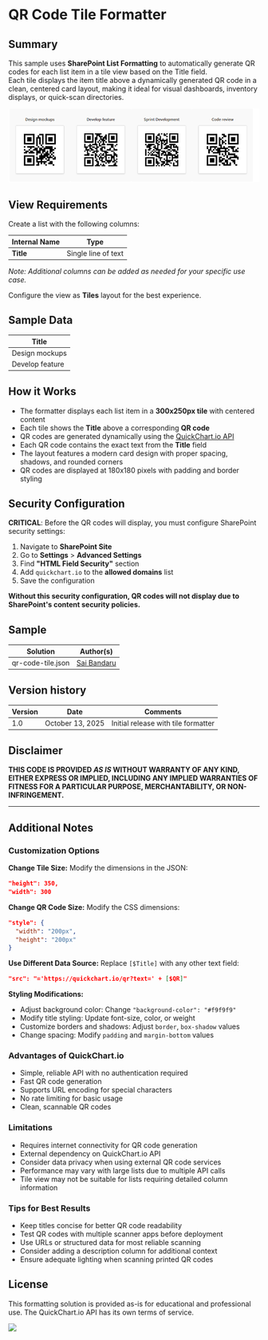 # QR Code Tile Formatter

## Summary

This sample uses **SharePoint List Formatting** to automatically generate QR codes for each list item in a tile view based on the Title field.  
Each tile displays the item title above a dynamically generated QR code in a clean, centered card layout, making it ideal for visual dashboards, inventory displays, or quick-scan directories.

![screenshot of the sample](./assets/screenshot.png)

## View Requirements

Create a list with the following columns:

| Internal Name   | Type               |
|-----------------|--------------------|
| **Title**       | Single line of text|

*Note: Additional columns can be added as needed for your specific use case.*

Configure the view as **Tiles** layout for the best experience.

## Sample Data

| Title                    |
|--------------------------|
| Design mockups           |
| Develop feature          |

## How it Works

- The formatter displays each list item in a **300x250px tile** with centered content
- Each tile shows the **Title** above a corresponding **QR code**
- QR codes are generated dynamically using the [QuickChart.io API](https://quickchart.io/documentation/qr-codes/)
- Each QR code contains the exact text from the **Title** field
- The layout features a modern card design with proper spacing, shadows, and rounded corners
- QR codes are displayed at 180x180 pixels with padding and border styling

## Security Configuration

**CRITICAL**: Before the QR codes will display, you must configure SharePoint security settings:

1. Navigate to **SharePoint Site**
2. Go to **Settings** > **Advanced Settings**  
3. Find **"HTML Field Security"** section
4. Add `quickchart.io` to the **allowed domains** list
5. Save the configuration

**Without this security configuration, QR codes will not display due to SharePoint's content security policies.**

## Sample

Solution|Author(s)
--------|---------
qr-code-tile.json | [Sai Bandaru](https://github.com/saiiiiiii)

## Version history

Version|Date|Comments
-------|----|--------
1.0|October 13, 2025|Initial release with tile formatter

## Disclaimer
**THIS CODE IS PROVIDED *AS IS* WITHOUT WARRANTY OF ANY KIND, EITHER EXPRESS OR IMPLIED, INCLUDING ANY IMPLIED WARRANTIES OF FITNESS FOR A PARTICULAR PURPOSE, MERCHANTABILITY, OR NON-INFRINGEMENT.**

---

## Additional Notes

### Customization Options

**Change Tile Size:**
Modify the dimensions in the JSON:
```json
"height": 350,
"width": 300
```

**Change QR Code Size:**
Modify the CSS dimensions:
```json
"style": {
  "width": "200px",
  "height": "200px"
}
```

**Use Different Data Source:**
Replace `[$Title]` with any other text field:
```json
"src": "='https://quickchart.io/qr?text=' + [$QR]"
```

**Styling Modifications:**
- Adjust background color: Change `"background-color": "#f9f9f9"`
- Modify title styling: Update font-size, color, or weight
- Customize borders and shadows: Adjust `border`, `box-shadow` values
- Change spacing: Modify `padding` and `margin-bottom` values

### Advantages of QuickChart.io
- Simple, reliable API with no authentication required
- Fast QR code generation
- Supports URL encoding for special characters
- No rate limiting for basic usage
- Clean, scannable QR codes

### Limitations
- Requires internet connectivity for QR code generation
- External dependency on QuickChart.io API
- Consider data privacy when using external QR code services
- Performance may vary with large lists due to multiple API calls
- Tile view may not be suitable for lists requiring detailed column information

### Tips for Best Results
- Keep titles concise for better QR code readability
- Test QR codes with multiple scanner apps before deployment
- Use URLs or structured data for most reliable scanning
- Consider adding a description column for additional context
- Ensure adequate lighting when scanning printed QR codes

## License
This formatting solution is provided as-is for educational and professional use. The QuickChart.io API has its own terms of service.

<img src="https://pnptelemetry.azurewebsites.net/list-formatting/view-samples/qr-code-tile" />